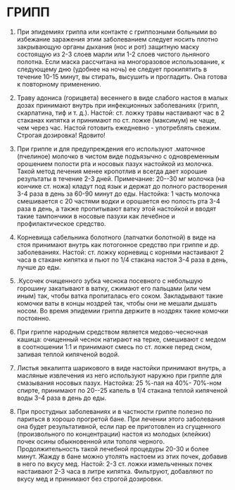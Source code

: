 # ГРИПП

1. При эпидемиях гриппа или контакте с гриппозными больными во
избежание заражения этим заболеванием следует носить плотно закрывающую
органы дыхания (нос и рот) защитную маску состоящую из 2-3 слоев марли
или 1-2 слоев чистого льняного полотна. Если маска рассчитана на
многоразовое использование, к следующему дню (удобнее на ночь) ее
следует прокипятить в течение 10-15 минут, вы стирать, высушить и
прогладить. Она готова к повторному применению.  
  
2. Траву адониса (горицвета) весеннего в виде слабого настоя в малых
дозах принимают внутрь при инфекционных заболеваниях (грипп, скарлатина,
тиф и т. д.). Настой: ст. ложку травы настаивают час в 2 стаканах
кипятка и принимают по ст. ложке (максимум) не чаще, чем через час.
Настой готовить ежедневно - употреблять свежим. Строгая дозировка!
Ядовито!  
  
3. При гриппе и для предупреждения его используют .маточное (пчелиное)
молочко в чистом виде подъязычно с одновременным орошением полости рта и
носовых пазух настойкой из молочка. Такой метод лечения менее кропотлив
и всегда дает хорошие результаты в течение 2-3 дней. Примечание: 20--30
мг молочка (на кончике ст. ножа) кладут под язык и держат до полного
растворения 3-4 раза в день за 60-90 минут до еды. Настойка: 1 часть
молочка смешивается с 20 частями водки и орошается ею полость рта 3-4
раза в день, а также пропитывают ватку этой настойкой и вводят такие
тампончики в носовые пазухи как лечебное и профилактическое средство.  
  
4. Корневища сабельника болотного (лапчатки болотной) в виде на стоя
принимают внутрь как потогонное средство при гриппе и др. заболеваниях.
Настой: ст. ложку корневищ с корнями настаивают 2 часа в стакане кипятка
и пьют по 1/4 стакана настоя 3-4 раза в день, лучше до еды.  
  
5. .Кусочек очищенного зубка чеснока посевного с небольшую горошину
закатывают в ватку, сжимают его пальцами (или чем иным) так, чтобы ватка
пропиталась его соком. Закладывают такие комочки ваты в концы ноздрей
так, чтобы они не мешали дышать носом. Во время эпидемии гриппа держите
в ноздрях такие комочки постоянно.  
  
6. При гриппе народным средством является медово-чесночная кашица:
очищенный чеснок натирают на терке, смешивают с медом в соотношении 1:1
и принимают смесь по ст. ложке перед сном, запивая теплой кипяченой
водой.  
  
7. Листья эвкалипта шарикового в виде настойки принимают внутрь, а
масляные извлечения из него используют наружно при гриппе для смазывания
носовых пазух. Настойка: 25 %-пая на 40%- 70%-ном спирте, принимают по
20--25 капель в 1/4 стакана теплой кипяченой воды 3-4 раза в день до
еды.  
  
8. При простудных заболеваниях и в частности гриппе полезно по париться
в хорошо прогретой бане. При лечении этого заболевания она будет
результативной, если пар ее приготовлен из сгущенного (произвольного по
концентрации) настоя из молодых (клейких) почек осины обыкновенной или
тополя черного. Продолжительность такой лечебной процедуры 20-30 и более
минут. Жажду в бане можно утолять настоем из этих почек, добавив в него
по вкусу мед. Настой: 2-3 ст. ложки измельченных почек настаивают 2-3
часа в литре кипятка. Фильтруют, добавляют по вкусу мед и принимают без
строгой дозировки.
